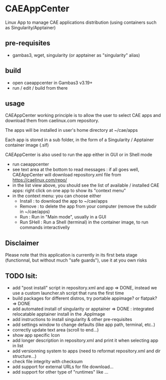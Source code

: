 # CAEAppCenter
Linux App to manage CAE applications distribution (using containers such as Singularity/Apptainer)

## pre-requisites
- gambas3, wget, singularity (or apptainer as "singularity" alias) 

## build
- open caeappcenter in Gambas3 v3.19+
- run / edit / build from there

## usage 
CAEAppCenter working principle is to allow the user to select CAE apps and download them from caelinux.com repository.

The apps will be installed in user's home directory at ~/cae/apps

Each app is stored in a sub folder, in the form of a Singularity / Apptainer container image (.sif)

CAEAppCenter is also used to run the app either in GUI or in Shell mode

- run caeappcenter 
- see text area at the bottom to read messages : 
if all goes well, CAEAppCenter will download repository.xml file from https://caelinux.com/repo/  
- in the list view above, you should see the list of available / installed CAE apps: right click on one app to show its "context menu"
- in the context menu: you can choose either
  - Install : to download the app to ~/cae/apps
  - Remove : to delete the app from your computer (remove the subdir in ~/cae/apps)
  - Run : Run in "Main mode", usually in a GUI
  - Run SHell : Run a Shell (terminal) in the container image, to run commands interactivelly
  
## Disclaimer
Please note that this application is currently in its first beta stage (functionnal, but without much "safe guards"), use it at you own risks

## TODO lsit:
- add "post install" script in repository.xml and app => DONE, instead we use a custom launcher.sh script that runs the first time
- build packages for different distros, try portable appimage? or flatpak? => DONE
- add automated install of singularity or apptainer  => DONE : integrated relocatable apptainer install in the .AppImage
- add instructions to install singularity & other pre-requisites 
- add settings window to change defaults (like app path, terminal, etc..)
- correctly update text area (scroll to end...)
- show app specific Icon
- add longer description in repository.xml and  print it when selecting app in list
- add versionning system to apps (need to reformat repository.xml and dir structure...)
- check file integrity with checksum
- add support for external URLs for file download...
- add support for other type of "runtimes" like ...


